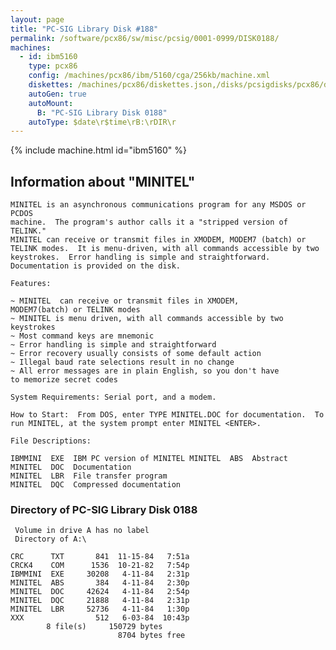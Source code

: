 ```yaml
---
layout: page
title: "PC-SIG Library Disk #188"
permalink: /software/pcx86/sw/misc/pcsig/0001-0999/DISK0188/
machines:
  - id: ibm5160
    type: pcx86
    config: /machines/pcx86/ibm/5160/cga/256kb/machine.xml
    diskettes: /machines/pcx86/diskettes.json,/disks/pcsigdisks/pcx86/diskettes.json
    autoGen: true
    autoMount:
      B: "PC-SIG Library Disk 0188"
    autoType: $date\r$time\rB:\rDIR\r
---
```


{% include machine.html id="ibm5160" %}

## Information about "MINITEL"

    MINITEL is an asynchronous communications program for any MSDOS or PCDOS
    machine.  The program's author calls it a "stripped version of TELINK."
    MINITEL can receive or transmit files in XMODEM, MODEM7 (batch) or
    TELINK modes.  It is menu-driven, with all commands accessible by two
    keystrokes.  Error handling is simple and straightforward.
    Documentation is provided on the disk.
    
    Features:
    
    ~ MINITEL  can receive or transmit files in XMODEM,
    MODEM7(batch) or TELINK modes
    ~ MINITEL is menu driven, with all commands accessible by two
    keystrokes
    ~ Most command keys are mnemonic
    ~ Error handling is simple and straightforward
    ~ Error recovery usually consists of some default action
    ~ Illegal baud rate selections result in no change
    ~ All error messages are in plain English, so you don't have
    to memorize secret codes
    
    System Requirements: Serial port, and a modem.
    
    How to Start:  From DOS, enter TYPE MINITEL.DOC for documentation.  To
    run MINITEL, at the system prompt enter MINITEL <ENTER>.
    
    File Descriptions:
    
    IBMMINI  EXE  IBM PC version of MINITEL MINITEL  ABS  Abstract
    MINITEL  DOC  Documentation
    MINITEL  LBR  File transfer program
    MINITEL  DQC  Compressed documentation

### Directory of PC-SIG Library Disk 0188

     Volume in drive A has no label
     Directory of A:\

    CRC      TXT       841  11-15-84   7:51a
    CRCK4    COM      1536  10-21-82   7:54p
    IBMMINI  EXE     30208   4-11-84   2:31p
    MINITEL  ABS       384   4-11-84   2:30p
    MINITEL  DOC     42624   4-11-84   2:54p
    MINITEL  DQC     21888   4-11-84   2:31p
    MINITEL  LBR     52736   4-11-84   1:30p
    XXX                512   6-03-84  10:43p
            8 file(s)     150729 bytes
                            8704 bytes free
